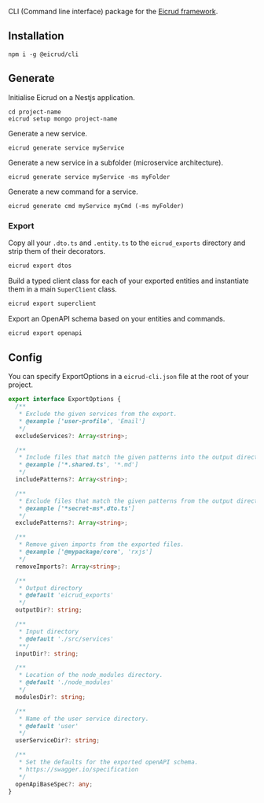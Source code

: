 CLI (Command line interface) package for the [Eicrud framework](https://github.com/eicrud/eicrud).

## Installation

```
npm i -g @eicrud/cli
```

## Generate

Initialise Eicrud on a Nestjs application.

```
cd project-name
eicrud setup mongo project-name
```

Generate a new service.
```
eicrud generate service myService
```

Generate a new service in a subfolder (microservice architecture).

```
eicrud generate service myService -ms myFolder
```

Generate a new command for a service.

```
eicrud generate cmd myService myCmd (-ms myFolder)
```

### Export

Copy all your `.dto.ts` and `.entity.ts` to the `eicrud_exports` directory and strip them of their decorators.
```bash
eicrud export dtos
```
Build a typed client class for each of your exported entities and instantiate them in a main `SuperClient` class.

```bash
eicrud export superclient
```

Export an OpenAPI schema based on your entities and commands.

```bash
eicrud export openapi
```

## Config
You can specify ExportOptions in a `eicrud-cli.json` file at the root of your project.
```typescript
export interface ExportOptions {
  /**
   * Exclude the given services from the export.
   * @example ['user-profile', 'Email']
   */
  excludeServices?: Array<string>;

  /**
   * Include files that match the given patterns into the output directory.
   * @example ['*.shared.ts', '*.md']
   */
  includePatterns?: Array<string>;

  /**
   * Exclude files that match the given patterns from the output directory.
   * @example ['*secret-ms*.dto.ts']
   */
  excludePatterns?: Array<string>;

  /**
   * Remove given imports from the exported files.
   * @example ['@mypackage/core', 'rxjs']
   */
  removeImports?: Array<string>;

  /**
   * Output directory
   * @default 'eicrud_exports'
   */
  outputDir?: string;

  /**
   * Input directory
   * @default './src/services'
   **/
  inputDir?: string;

  /**
   * Location of the node_modules directory.
   * @default './node_modules'
   */
  modulesDir?: string;

  /**
   * Name of the user service directory.
   * @default 'user'
   */
  userServiceDir?: string;

  /**
   * Set the defaults for the exported openAPI schema.
   * https://swagger.io/specification
   */
  openApiBaseSpec?: any;
}
```